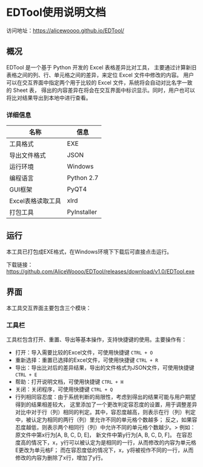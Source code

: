 # EDTool使用说明文档
访问地址：https://alicewoooo.github.io/EDTool/

## 概况
EDTool 是一个基于 Python 开发的 Excel 表格差异比对工具， 主要通过计算新旧表格之间的列、行、单元格之间的差异，来定位 Excel 文件中修改的内容。 用户可以在交互界面中指定两个用于比较的 Excel 文件，系统将会自动对比名字一致的 Sheet 表， 得出的内容差异在将会在交互界面中标识显示。同时，用户也可以将比对结果导出到本地中进行查看。
### 详细信息
| 名称 | 信息 |
| --- | --- |
| 工具格式 | EXE |
| 导出文件格式 | JSON |
| 运行环境 | Windows |
| 编程语言 | Python 2.7 |
| GUI框架 | PyQT4 |
| Excel表格读取工具 | xlrd |
| 打包工具 | PyInstaller |

## 运行
本工具已打包成EXE格式，在Windows环境下下载后可直接点击运行。

下载链接：https://github.com/AliceWoooo/EDTool/releases/download/v1.0/EDTool.exe

## 界面
本工具交互界面主要包含三个模块：
### 工具栏
工具栏包含打开、重置、导出等基本操作，支持快捷键的使用。主要操作有：
* 打开：导入需要比较的Excel文件，可使用快捷键 `CTRL + O`
* 重新选择：重置已选择的Excel文件，可使用快捷键 `CTRL + R`
* 导出：导出比对后的差异结果，导出的文件格式为JSON文件，可使用快捷键 `CTRL + E`
* 帮助：打开说明文档，可使用快捷键 `CTRL + H`
* 关闭：关闭程序，可使用快捷键 `CTRL + Q`
* 行列相同容忍度：由于系统判断的局限性，考虑到得出的结果可能与用户期望得到的结果相差较大， 这里添加了一个更改判定容忍度的设置，用于调整差异对比中对于行（列）相同的判定。其中，容忍度越高，则表示在行（列）判定中，被认定为相同的两行（列）里允许不同的单元格个数越多； 反之，如果容忍度越低，则表示两个相同行（列）中允许不同的单元格个数越少。> 例如：原文件中第x行为[A, B, C, D, E]， 新文件中第y行为[A, B, C, D, F]。 在容忍度高的情况下，x，y行可以被认定为是相同的一行，从而修改的内容为单元格E更改为单元格F； 而在容忍度低的情况下，x，y将被视作不同的一行，从而修改的内容为删除了x行，增加了y行。
